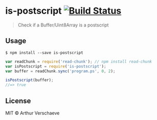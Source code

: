 # is-postscript [![Build Status](https://travis-ci.org/arthurvr/is-postscript.svg?branch=master)](https://travis-ci.org/arthurvr/is-postscript)

> Check if a Buffer/Uint8Array is a postscript

## Usage

```
$ npm install --save is-postscript
```

```js
var readChunk = require('read-chunk'); // npm install read-chunk
var isPostscript = require('is-postscript');
var buffer = readChunk.sync('program.ps', 0, 2);

isPostscript(buffer);
//=> true
```

## License

MIT © Arthur Verschaeve
